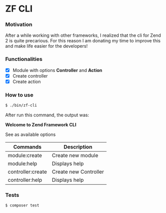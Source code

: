 # ZF CLI

### Motivation
After a while working with other frameworks, I realized that the cli for Zend 2 is quite precarious. For this reason I am donating my time to improve this and make life easier for the developers!

### Functionalities
- [x] Module with options **Controller** and **Action**
- [x] Create controller
- [x] Create action

### How to use
```bash
$ ./bin/zf-cli
```

After run this command, the output was:

**Welcome to Zend Framework CLI**

See as available options


| Commands          | Description           |
| -------------     | -------------         |
| module:create     | Create new module     |
| module:help       | Displays help         |
| controller:create | Create new Controller |
| controller:help   | Displays help         |

### Tests
```bash
$ composer test
```